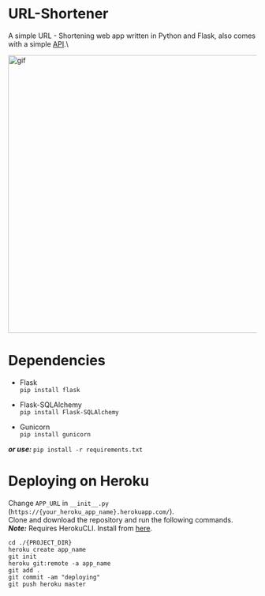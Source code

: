 # URL-Shortener
  A simple URL - Shortening web app written in Python and Flask, also comes with a simple [API](https://min-me.herokuapp.com/api).\
  
  <img src="https://github.com/Vivek-Kolhe/URL-Shortener/blob/main/resources/GIF-210413_183835.gif" alt="gif" width=1000px height=562px />

# Dependencies
  - Flask\
  ```pip install flask```

  - Flask-SQLAlchemy\
  ```pip install Flask-SQLAlchemy```
  
  - Gunicorn\
  ```pip install gunicorn```
  
  <b><i>or use: </b></i> ```pip install -r requirements.txt```

# Deploying on Heroku
Change ```APP_URL``` in ```__init__.py``` (```https://{your_heroku_app_name}.herokuapp.com/```).\
Clone and download the repository and run the following commands.\
<b><i>Note:</b></i> Requires HerokuCLI. Install from [here](https://devcenter.heroku.com/articles/heroku-cli#download-and-install).
```
cd ./{PROJECT_DIR}
heroku create app_name
git init
heroku git:remote -a app_name
git add .
git commit -am "deploying"
git push heroku master
```
